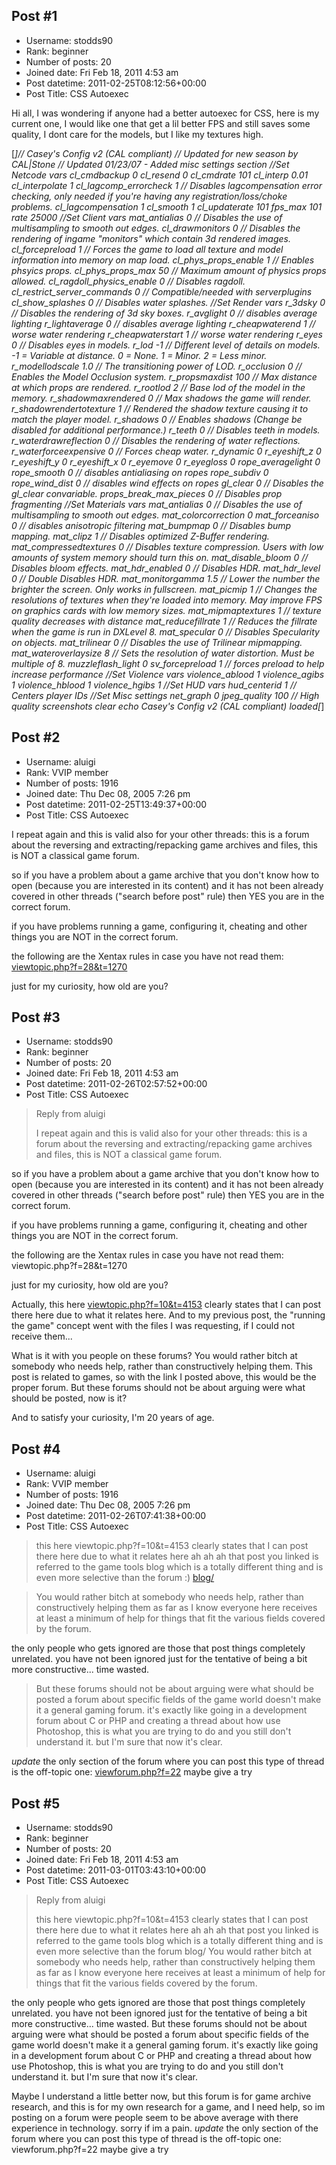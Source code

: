 ## Post #1
- Username: stodds90
- Rank: beginner
- Number of posts: 20
- Joined date: Fri Feb 18, 2011 4:53 am
- Post datetime: 2011-02-25T08:12:56+00:00
- Post Title: CSS Autoexec

Hi all, I was wondering if anyone had a better autoexec for CSS, here is my current one, I would like one that get a lil better FPS and still saves some quality, I dont care for the models, but I like my textures high.

[*]// Casey's Config v2 (CAL compliant) 
// Updated for new season by CAL|Stone 
// Updated 01/23/07 - Added misc settings section
//_Set Netcode vars_
cl_cmdbackup 0
cl_resend 0
cl_cmdrate 101
cl_interp 0.01
cl_interpolate 1
cl_lagcomp_errorcheck 1        // Disables lagcompensation error checking, only needed if you're having any registration/loss/choke problems. 
cl_lagcompensation 1
cl_smooth 1
cl_updaterate 101
fps_max 101
rate 25000
//_Set Client vars_
mat_antialias 0            // Disables the use of multisampling to smooth out edges.
cl_drawmonitors 0       // Disables the rendering of ingame "monitors" which contain 3d rendered images.
cl_forcepreload 1            // Forces the game to load all texture and model information into memory on map load.
cl_phys_props_enable 1        // Enables phsyics props.
cl_phys_props_max 50        // Maximum amount of physics props allowed.
cl_ragdoll_physics_enable 0    // Disables ragdoll.
cl_restrict_server_commands 0    // Compatible/needed with serverplugins
cl_show_splashes 0        // Disables water splashes.
//_Set Render vars_
r_3dsky 0            // Disables the rendering of 3d sky boxes.
r_avglight 0 // _disables average lighting_
r_lightaverage 0 // _disables average lighting_
r_cheapwaterend 1 // _worse water rendering_
r_cheapwaterstart 1 // _worse water rendering_
r_eyes 0            // Disables eyes in models.
r_lod -1                // Different level of details on models. -1 = Variable at distance. 0 = None. 1 = Minor. 2 = Less minor.
r_modellodscale 1.0        // The transitioning power of LOD.
r_occlusion 0            // Enables the Model Occlusion system.
r_propsmaxdist 100        // Max distance at which props are rendered.
r_rootlod 2            // Base lod of the model in the memory.
r_shadowmaxrendered 0        // Max shadows the game will render.
r_shadowrendertotexture 1        // Rendered the shadow texture causing it to match the player model.
r_shadows 0            // Enables shadows (Change be disabled for additional performance.)
r_teeth 0            // Disables teeth in models.
r_waterdrawreflection 0        // Disables the rendering of water reflections.
r_waterforceexpensive 0        // Forces cheap water.
r_dynamic 0
r_eyeshift_z 0
r_eyeshift_y 0
r_eyeshift_x 0 
r_eyemove 0
r_eyegloss 0 
rope_averagelight 0         
rope_smooth 0 // _disables antialiasing on ropes_
rope_subdiv 0
rope_wind_dist 0 // _disables wind effects on ropes_
gl_clear 0            // Disables the gl_clear convariable.
props_break_max_pieces 0    // Disables prop fragmenting
//_Set Materials vars_
mat_antialias 0            // Disables the use of multisampling to smooth out edges.
mat_colorcorrection 0
mat_forceaniso 0 // _disables anisotropic filtering_
mat_bumpmap 0            // Disables bump mapping.
mat_clipz 1            // Disables optimized Z-Buffer rendering.
mat_compressedtextures 0    // Disables texture compression. Users with low amounts of system memory should turn this on.
mat_disable_bloom 0        // Disables bloom effects.
mat_hdr_enabled 0        // Disables HDR.
mat_hdr_level 0            // Double Disables HDR.
mat_monitorgamma 1.5        // Lower the number the brighter the screen. Only works in fullscreen.
mat_picmip 1            // Changes the resolutions of textures when they're loaded into memory. May improve FPS on graphics cards with low memory sizes.
mat_mipmaptextures 1      // _texture quality decreases with distance_
mat_reducefillrate 1        // Reduces the fillrate when the game is run in DXLevel 8.
mat_specular 0            // Disables Specularity on objects.
mat_trilinear 0            // Disables the use of Trilinear mipmapping.
mat_wateroverlaysize 8        // Sets the resolution of water distortion. Must be multiple of 8.
muzzleflash_light 0
sv_forcepreload 1            // _forces preload to help increase performance_
//_Set Violence vars_
violence_ablood 1
violence_agibs 1
violence_hblood 1
violence_hgibs 1
//_Set HUD vars_
hud_centerid 1            // Centers player IDs
//_Set Misc settings_
net_graph 0
jpeg_quality 100            // High quality screenshots
clear
echo _Casey's Config v2 (CAL compliant) loaded_[*]
## Post #2
- Username: aluigi
- Rank: VVIP member
- Number of posts: 1916
- Joined date: Thu Dec 08, 2005 7:26 pm
- Post datetime: 2011-02-25T13:49:37+00:00
- Post Title: CSS Autoexec

I repeat again and this is valid also for your other threads:
this is a forum about the reversing and extracting/repacking game archives and files, this is NOT a classical game forum.

so if you have a problem about a game archive that you don't know how to open (because you are interested in its content) and it has not been already covered in other threads ("search before post" rule) then YES you are in the correct forum.

if you have problems running a game, configuring it, cheating and other things you are NOT in the correct forum.

the following are the Xentax rules in case you have not read them:
[viewtopic.php?f=28&t=1270](http://forum.xentax.com/viewtopic.php?f=28&t=1270)

just for my curiosity, how old are you?
## Post #3
- Username: stodds90
- Rank: beginner
- Number of posts: 20
- Joined date: Fri Feb 18, 2011 4:53 am
- Post datetime: 2011-02-26T02:57:52+00:00
- Post Title: CSS Autoexec

> Reply from aluigi
>
> I repeat again and this is valid also for your other threads:
this is a forum about the reversing and extracting/repacking game archives and files, this is NOT a classical game forum.

so if you have a problem about a game archive that you don't know how to open (because you are interested in its content) and it has not been already covered in other threads ("search before post" rule) then YES you are in the correct forum.

if you have problems running a game, configuring it, cheating and other things you are NOT in the correct forum.

the following are the Xentax rules in case you have not read them:
viewtopic.php?f=28&t=1270

just for my curiosity, how old are you?

Actually, this here [viewtopic.php?f=10&t=4153](http://forum.xentax.com/viewtopic.php?f=10&t=4153) clearly states that I can post there here due to what it relates here. And to my previous post, the "running the game" concept went with the files I was requesting, if I could not receive them...

What is it with you people on these forums? You would rather bitch at somebody who needs help, rather than constructively helping them. This post is related to games, so with the link I posted above, this would be the proper forum. But these forums should not be about arguing were what should be posted, now is it?

And to satisfy your curiosity, I'm 20 years of age.
## Post #4
- Username: aluigi
- Rank: VVIP member
- Number of posts: 1916
- Joined date: Thu Dec 08, 2005 7:26 pm
- Post datetime: 2011-02-26T07:41:38+00:00
- Post Title: CSS Autoexec

> this here viewtopic.php?f=10&t=4153 clearly states that I can post there here due to what it relates here
ah ah ah that post you linked is referred to the game tools blog which is a totally different thing and is even more selective than the forum :)
[blog/](http://forum.xentax.com/blog/)

> You would rather bitch at somebody who needs help, rather than constructively helping them
as far as I know everyone here receives at least a minimum of help for things that fit the various fields covered by the forum.

the only people who gets ignored are those that post things completely unrelated.
you have not been ignored just for the tentative of being a bit more constructive... time wasted.

> But these forums should not be about arguing were what should be posted
a forum about specific fields of the game world doesn't make it a general gaming forum.
it's exactly like going in a development forum about C or PHP and creating a thread about how use Photoshop, this is what you are trying to do and you still don't understand it.
but I'm sure that now it's clear.

*update*
the only section of the forum where you can post this type of thread is the off-topic one:
[viewforum.php?f=22](http://forum.xentax.com/viewforum.php?f=22)
maybe give a try
## Post #5
- Username: stodds90
- Rank: beginner
- Number of posts: 20
- Joined date: Fri Feb 18, 2011 4:53 am
- Post datetime: 2011-03-01T03:43:10+00:00
- Post Title: CSS Autoexec

> Reply from aluigi
>
> this here viewtopic.php?f=10&t=4153 clearly states that I can post there here due to what it relates here
ah ah ah that post you linked is referred to the game tools blog which is a totally different thing and is even more selective than the forum 
blog/
You would rather bitch at somebody who needs help, rather than constructively helping them
as far as I know everyone here receives at least a minimum of help for things that fit the various fields covered by the forum.

the only people who gets ignored are those that post things completely unrelated.
you have not been ignored just for the tentative of being a bit more constructive... time wasted.
But these forums should not be about arguing were what should be posted
a forum about specific fields of the game world doesn't make it a general gaming forum.
it's exactly like going in a development forum about C or PHP and creating a thread about how use Photoshop, this is what you are trying to do and you still don't understand it.
but I'm sure that now it's clear.


Maybe I understand a little better now, but this forum is for game archive research, and this is for my own research for a game, and I need help, so im posting on a forum were people seem to be above average with there experience in technology. sorry if im a pain.
*update*
the only section of the forum where you can post this type of thread is the off-topic one:
viewforum.php?f=22
maybe give a try
